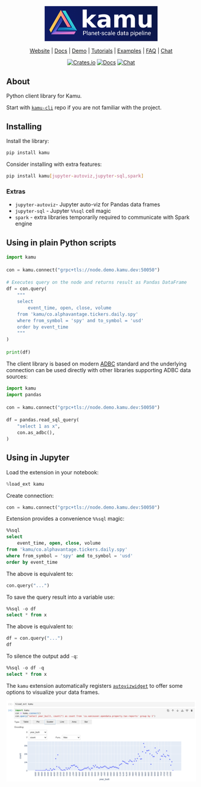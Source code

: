 <div align="center">

<img alt="Kamu: Planet-scale data pipeline" src="https://raw.githubusercontent.com/kamu-data/kamu-client-python/refs/heads/master/docs/readme-files/kamu_logo.png" width=300/>

[Website] | [Docs] | [Demo] | [Tutorials] | [Examples] | [FAQ] | [Chat]

[![Crates.io](https://img.shields.io/pypi/v/kamu?logo=python&logoColor=white&style=for-the-badge
)](https://crates.io/crates/dill)
[![Docs](https://img.shields.io/static/v1?logo=gitbook&logoColor=white&label=&message=Docs&color=gray&style=for-the-badge)](https://docs.kamu.dev/)
[![Chat](https://shields.io/discord/898726370199359498?style=for-the-badge&logo=discord&label=Discord)](https://discord.gg/nU6TXRQNXC)


</p>
</div>

## About
Python client library for Kamu.

Start with [`kamu-cli`](https://github.com/kamu-data/kamu-cli) repo if you are not familiar with the project.

## Installing
Install the library:
```bash
pip install kamu
```

Consider installing with extra features:
```bash
pip install kamu[jupyter-autoviz,jupyter-sql,spark]
```

### Extras
- `jupyter-autoviz`- Jupyter auto-viz for Pandas data frames
- `jupyter-sql` - Jupyter `%%sql` cell magic
- `spark` - extra libraries temporarily required to communicate with Spark engine


## Using in plain Python scripts
```python
import kamu

con = kamu.connect("grpc+tls://node.demo.kamu.dev:50050")

# Executes query on the node and returns result as Pandas DataFrame
df = con.query(
    """
    select
        event_time, open, close, volume
    from 'kamu/co.alphavantage.tickers.daily.spy'
    where from_symbol = 'spy' and to_symbol = 'usd'
    order by event_time
    """
)

print(df)
```

The client library is based on modern [ADBC](https://arrow.apache.org/docs/format/ADBC.html) standard and the underlying connection can be used directly with other libraries supporting ADBC data sources:

```python
import kamu
import pandas

con = kamu.connect("grpc+tls://node.demo.kamu.dev:50050")

df = pandas.read_sql_query(
    "select 1 as x",
    con.as_adbc(),
)
```


## Using in Jupyter
Load the extension in your notebook:

```python
%load_ext kamu
```

Create connection:

```python
con = kamu.connect("grpc+tls://node.demo.kamu.dev:50050")
```

Extension provides a convenience `%%sql` magic:

```sql
%%sql
select
    event_time, open, close, volume
from 'kamu/co.alphavantage.tickers.daily.spy'
where from_symbol = 'spy' and to_symbol = 'usd'
order by event_time
```

The above is equivalent to:

```python
con.query("...")
```

To save the query result into a variable use:
```sql
%%sql -o df
select * from x
```

The above is equivalent to:

```python
df = con.query("...")
df
```

To silence the output add `-q`:
```sql
%%sql -o df -q
select * from x
```

The `kamu` extension automatically registers [`autovizwidget`](https://github.com/jupyter-incubator/sparkmagic) to offer some options to visualize your data frames.

![Jupyter extension](https://raw.githubusercontent.com/kamu-data/kamu-client-python/refs/heads/master/docs/readme-files/jupyter.png)



[Tutorials]: https://docs.kamu.dev/cli/learn/learning-materials/
[Examples]: https://docs.kamu.dev/cli/learn/examples/
[Docs]: https://docs.kamu.dev/welcome/
[Demo]: https://demo.kamu.dev/
[FAQ]: https://docs.kamu.dev/cli/get-started/faq/
[Chat]: https://discord.gg/nU6TXRQNXC
[Contributing]: https://docs.kamu.dev/contrib/
[Developer Guide]: ./DEVELOPER.md
[License]: https://docs.kamu.dev/contrib/license/
[Website]: https://kamu.dev
